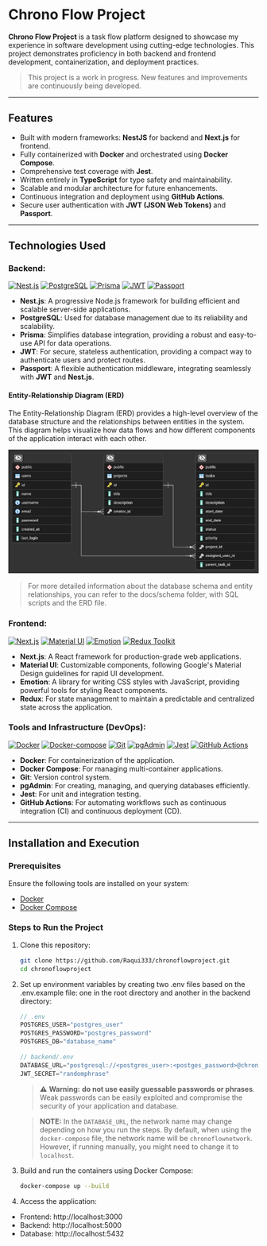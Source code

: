 # Chrono Flow Project

**Chrono Flow Project** is a task flow platform designed to showcase my experience in software development using cutting-edge technologies. This project demonstrates proficiency in both backend and frontend development, containerization, and deployment practices.

> This project is a work in progress. New features and improvements are continuously being developed.

---

## Features

- Built with modern frameworks: **NestJS** for backend and **Next.js** for frontend.
- Fully containerized with **Docker** and orchestrated using **Docker Compose**.
- Comprehensive test coverage with **Jest**.
- Written entirely in **TypeScript** for type safety and maintainability.
- Scalable and modular architecture for future enhancements.
- Continuous integration and deployment using **GitHub Actions**.
- Secure user authentication with **JWT (JSON Web Tokens)** and **Passport**.

---

## Technologies Used

### Backend:
[![Nest.js](https://img.shields.io/badge/Nest.js-E0234E?style=flat&logo=nestjs&logoColor=white)](https://nextjs.org/)
[![PostgreSQL](https://img.shields.io/badge/PostgreSQL-336791?style=flat&logo=postgresql&logoColor=white)](https://www.postgresql.org/)
[![Prisma](https://img.shields.io/badge/Prisma-%232D3748?style=flat&logo=prisma)](https://www.prisma.io/)
[![JWT](https://img.shields.io/badge/JWT-545454?style=flat&logo=json-web-tokens)](https://jwt.io/)
[![Passport](https://img.shields.io/badge/Passport-2E2E2E?style=flat&logo=passport)](http://www.passportjs.org/)

- **Nest.js**: A progressive Node.js framework for building efficient and scalable server-side applications.
- **PostgreSQL**: Used for database management due to its reliability and scalability.
- **Prisma**: Simplifies database integration, providing a robust and easy-to-use API for data operations.
- **JWT**: For secure, stateless authentication, providing a compact way to authenticate users and protect routes.
- **Passport**: A flexible authentication middleware, integrating seamlessly with **JWT** and **Nest.js**.

#### Entity-Relationship Diagram (ERD)
The Entity-Relationship Diagram (ERD) provides a high-level overview of the database structure and the relationships between entities in the system. This diagram helps visualize how data flows and how different components of the application interact with each other.

![ERD](docs/erd.png)

> For more detailed information about the database schema and entity relationships, you can refer to the docs/schema folder, with SQL scripts and the ERD file.

### Frontend:
[![Next.js](https://img.shields.io/badge/Next.js-545454?style=flat&logo=next.js&logoColor=white)](https://nextjs.org/)
[![Material UI](https://img.shields.io/badge/Material%20UI-0078D4?style=flat&logo=mui&logoColor=white)](https://mui.com/material-ui/)
[![Emotion](https://img.shields.io/badge/Emotion-db7093.svg?style=flat)](https://emotion.sh/)
[![Redux Toolkit](https://img.shields.io/badge/Redux%20Toolkit-764ABC?style=flat&logo=redux&logoColor=white)](https://redux-toolkit.js.org/)


- **Next.js**: A React framework for production-grade web applications.
- **Material UI**: Customizable components, following Google's Material Design guidelines for rapid UI development.
- **Emotion**: A library for writing CSS styles with JavaScript, providing powerful tools for styling React components.
- **Redux**: For state management to maintain a predictable and centralized state across the application.
  
### Tools and Infrastructure (DevOps):
[![Docker](https://img.shields.io/badge/Docker-2496ED?style=flat&logo=docker&logoColor=white)](https://www.docker.com/)
[![Docker-compose](https://img.shields.io/badge/Docker%20Compose-2496ED?style=flat&logo=docker&logoColor=white)](https://docs.docker.com/compose/)
[![Git](https://img.shields.io/badge/Git-F05032?style=flat&logo=git&logoColor=white)](https://git-scm.com/)
[![pgAdmin](https://img.shields.io/badge/pgAdmin-336791?style=flat&logo=postgresql&logoColor=white)](https://www.pgadmin.org/)
[![Jest](https://img.shields.io/badge/Jest-C21325?style=flat&logo=jest&logoColor=white)](https://jestjs.io/)
[![GitHub Actions](https://img.shields.io/badge/GitHub%20Actions-2088FF?style=flat&logo=github-actions&logoColor=white)](https://github.com/features/actions)
    
- **Docker**: For containerization of the application.
- **Docker Compose**: For managing multi-container applications.
- **Git**: Version control system.
- **pgAdmin**: For creating, managing, and querying databases efficiently.
- **Jest**: For unit and integration testing.
- **GitHub Actions**: For automating workflows such as continuous integration (CI) and continuous deployment (CD).

---

## Installation and Execution

### Prerequisites

Ensure the following tools are installed on your system:
- [Docker](https://www.docker.com/)
- [Docker Compose](https://docs.docker.com/compose/)

### Steps to Run the Project

1. Clone this repository:
   ```bash
   git clone https://github.com/Raqui333/chronoflowproject.git
   cd chronoflowproject
   ```
2. Set up environment variables by creating two .env files based on the .env.example file: one in the root directory and another in the backend directory:
   ```javascript
   // .env
   POSTGRES_USER="postgres_user"
   POSTGRES_PASSWORD="postgres_password"
   POSTGRES_DB="database_name"
   ```

   ```javascript
   // backend/.env
   DATABASE_URL="postgresql://<postgres_user>:<postges_password>@chronoflownetwork:5432/<database_name>"
   JWT_SECRET="randomphrase"
   ```

   > ⚠️ **Warning:** **do not use easily guessable passwords or phrases**. Weak passwords can be easily exploited and compromise the security of your application and database.
   
   > **NOTE:** In the `DATABASE_URL`, the network name may change depending on how you run the steps. By default, when using the `docker-compose` file, the network name will be `chronoflownetwork`. However, if running manually, you might need to change it to `localhost`.

3. Build and run the containers using Docker Compose:
   ```bash
   docker-compose up --build
   ```
4. Access the application:
- Frontend: http://localhost:3000
- Backend: http://localhost:5000
- Database: http://localhost:5432
